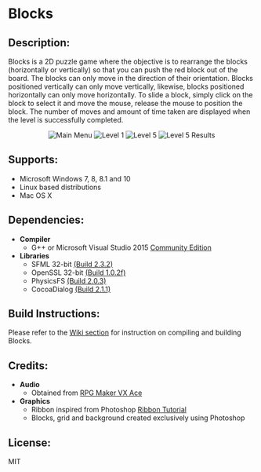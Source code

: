 # Blocks

## Description:
Blocks is a 2D puzzle game where the objective is to rearrange the blocks (horizontally or vertically) so that you can push the red block out of the board. The blocks can only move in the direction of their orientation. Blocks positioned vertically can only move vertically, likewise, blocks positioned horizontally can only move horizontally. To slide a block, simply click on the block to select it and move the mouse, release the mouse to position the block. The number of moves and amount of time taken are displayed when the level is successfully completed.
<p align="center">
	<img src="http://i1379.photobucket.com/albums/ah129/SalinderSid/screenshot1_zpsiq71k6xv.png" alt="Main Menu"/>
	<img src="http://i1379.photobucket.com/albums/ah129/SalinderSid/screenshot2_zpswnvgdof9.png" alt="Level 1"/>
    <img src="http://i1379.photobucket.com/albums/ah129/SalinderSid/screenshot3_zpsakgqddvu.png" alt="Level 5"/>
	<img src="http://i1379.photobucket.com/albums/ah129/SalinderSid/screenshot4_zpsgdpgwkk1.png" alt="Level 5 Results"/>
</p>

## Supports:
- Microsoft Windows 7, 8, 8.1 and 10
- Linux based distributions
- Mac OS X

## Dependencies:
- **Compiler**
	- G++ or Microsoft Visual Studio 2015 [Community Edition](https://www.visualstudio.com/en-us/downloads/download-visual-studio-vs.aspx)
- **Libraries**
	- SFML 32-bit [(Build 2.3.2)](http://www.sfml-dev.org/download.php)
	- OpenSSL 32-bit [(Build 1.0.2f)](https://slproweb.com/products/Win32OpenSSL.html)
	- PhysicsFS [(Build 2.0.3)](http://www.sfml-dev.org/download/sfml/2.3.2/)
	- CocoaDialog [(Build 2.1.1)](https://mstratman.github.io/cocoadialog/#download)

## Build Instructions:
Please refer to the [Wiki section](https://github.com/SalinderSidhu/Blocks/wiki) for instruction on compiling and building Blocks.

## Credits:
- **Audio**
	- Obtained from [RPG Maker VX Ace](http://www.rpgmakerweb.com/products/programs/rpg-maker-vx-ace)
- **Graphics**
	- Ribbon inspired from Photoshop [Ribbon Tutorial](http://www.photoshopstar.com/web-design/cartoon-ribbon/)
	- Blocks, grid and background created exclusively using Photoshop

## License:
MIT
